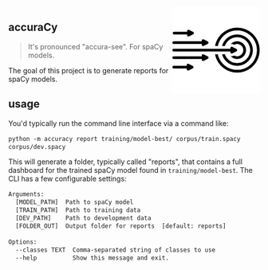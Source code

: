 <img src="icon.png" width=175 height=175 align="right">

## accuraCy

> It's pronounced "accura-see". For spaCy models.

The goal of this project is to generate reports for spaCy models.

## usage

You'd typically run the command line interface via a command like:

```
python -m accuracy report training/model-best/ corpus/train.spacy corpus/dev.spacy
```

This will generate a folder, typically called "reports", that contains a full 
dashboard for the trained spaCy model found in `training/model-best`. The CLI
has a few configurable settings:

```text
Arguments:
  [MODEL_PATH]  Path to spaCy model
  [TRAIN_PATH]  Path to training data
  [DEV_PATH]    Path to development data
  [FOLDER_OUT]  Output folder for reports  [default: reports]

Options:
  --classes TEXT  Comma-separated string of classes to use
  --help          Show this message and exit.
```
